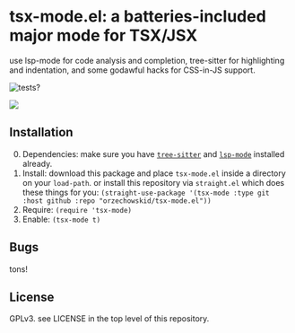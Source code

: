 # tsx-mode.el: a batteries-included major mode for TSX/JSX

use lsp-mode for code analysis and completion, tree-sitter for highlighting and indentation, and some godawful hacks for CSS-in-JS support.

![tests?](https://github.com/orzechowskid/tsx-mode.el/actions/workflows/github-actions.yml/badge.svg?branch=main)

![](https://repository-images.githubusercontent.com/461083728/6f8c1ccc-1f3e-4576-a6c8-5fd3935a5ddc)

## Installation

0. Dependencies: make sure you have [`tree-sitter`](https://emacs-tree-sitter.github.io/installation/) and [`lsp-mode`](https://github.com/emacs-lsp/lsp-mode) installed already.
1. Install: download this package and place `tsx-mode.el` inside a directory on your `load-path`.
  or install this repository via `straight.el` which does these things for you: `(straight-use-package '(tsx-mode :type git :host github :repo "orzechowskid/tsx-mode.el"))`
4. Require: `(require 'tsx-mode)`
5. Enable: `(tsx-mode t)`

## Bugs

tons!

## License

GPLv3.  see LICENSE in the top level of this repository.
